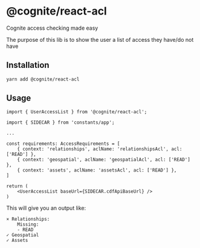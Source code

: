 # @cognite/react-acl

Cognite access checking made easy

The purpose of this lib is to show the user a list of access they have/do not have

## Installation

```sh
yarn add @cognite/react-acl
```

## Usage

```
import { UserAccessList } from '@cognite/react-acl';

import { SIDECAR } from 'constants/app';

...

const requirements: AccessRequirements = [
    { context: 'relationships', aclName: 'relationshipsAcl', acl: ['READ'] },
    { context: 'geospatial', aclName: 'geospatialAcl', acl: ['READ'] },
    { context: 'assets', aclName: 'assetsAcl', acl: ['READ'] },
]

return (
    <UserAccessList baseUrl={SIDECAR.cdfApiBaseUrl} />
)
```

This will give you an output like:

```
× Relationships:
    Missing:
    - READ
✓ Geospatial
✓ Assets
```
